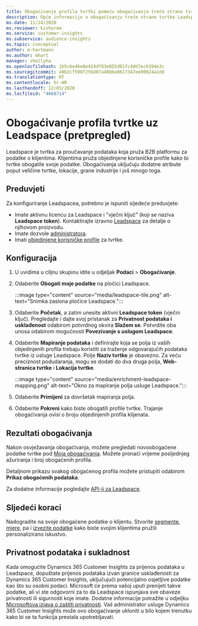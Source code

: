 ```yaml
---
title: Obogaćivanje profila tvrtki pomoću obogaćivanja treće strane tvrtke Leadspace
description: Opće informacije o obogaćivanju treće strane tvrtke Leadspace.
ms.date: 11/24/2020
ms.reviewer: kishorem
ms.service: customer-insights
ms.subservice: audience-insights
ms.topic: conceptual
author: m-hartmann
ms.author: mhart
manager: shellyha
ms.openlocfilehash: 1b5c6e46e8e424df83e855d81fc4dd7ecb394e3c
ms.sourcegitcommit: a9b2cf598f256d07a48bba8617347ee90024a1dd
ms.translationtype: HT
ms.contentlocale: hr-HR
ms.lasthandoff: 12/03/2020
ms.locfileid: "4668714"
---
```

# <a name="enrichment-of-company-profiles-with-leadspace-preview"></a>Obogaćivanje profila tvrtke uz Leadspace (pretpregled)

Leadspace je tvrtka za proučavanje podataka koja pruža B2B platformu za podatke o klijentima. Klijentima pruža objedinjene korisničke profile kako bi tvrtke obogatile svoje podatke. Obogaćivanja uključuju dodatne atribute poput veličine tvrtke, lokacije, grane industrije i još mnogo toga.

## <a name="prerequisites"></a>Preduvjeti

Za konfiguriranje Leadspacea, potrebno je ispuniti sljedeće preduvjete:

- Imate aktivnu licencu za Leadspace i "vječni ključ" (koji se naziva **Leadspace token**). Kontaktirajte izravno [Leadspace](https://www.leadspace.com/products/leadspace-on-demand/) za detalje o njihovom proizvodu.
- Imate dozvole [administratora](permissions.md#administrator).
- Imati [objedinjene korisničke profile](customer-profiles.md) za tvrtke.

## <a name="configuration"></a>Konfiguracija

1. U uvidima u ciljnu skupinu idite u odjeljak **Podaci** > **Obogaćivanje**.

1. Odaberite **Obogati moje podatke** na pločici Leadspace.

   :::image type="content" source="media/leadspace-tile.png" alt-text="Snimka zaslona pločice Leadspace.":::

1. Odaberite **Početak**, a zatim unesite aktivni **Leadspace token** (vječni ključ). Pregledajte i dajte svoj pristanak za **Privatnost podataka i usklađenost** odabirom potvrdnog okvira **Slažem se**. Potvrdite oba unosa odabirom mogućnosti **Povezivanje s uslugom Leadspace**.

1. Odaberite **Mapiranje podataka** i definirajte koja se polja iz vaših objedinjenih profila trebaju koristiti za traženje odgovarajućih podataka tvrtke iz usluge Leadspace. Polje **Naziv tvrtke** je obavezno. Za veću preciznost podudaranja, mogu se dodati do dva druga polja, **Web-stranica tvrtke** i **Lokacija tvrtke**.

   :::image type="content" source="media/enrichment-leadspace-mapping.png" alt-text="Okno za mapiranje polja usluge Leadspace.":::
   
1. Odaberite **Primijeni** za dovršetak mapiranja polja.

1. Odaberite **Pokreni** kako biste obogatili profile tvrtke. Trajanje obogaćivanja ovisi o broju objedinjenih profila klijenata.

## <a name="enrichment-results"></a>Rezultati obogaćivanja

Nakon osvježavanja obogaćivanja, možete pregledati novoobogaćene podatke tvrtke pod [Moja obogaćivanja](enrichment-hub.md). Možete pronaći vrijeme posljednjeg ažuriranja i broj obogaćenih profila.

Detaljnom prikazu svakog obogaćenog profila možete pristupiti odabirom **Prikaz obogaćenih podataka**.

Za dodatne informacije pogledajte [API-ji za Leadspace](https://support.leadspace.com/hc/en-us/sections/201997649-API).

## <a name="next-steps"></a>Sljedeći koraci

Nadogradite na svoje obogaćene podatke o klijentu. Stvorite [segmente](segments.md), [mjere](measures.md), pa i [izvezite podatke](export-destinations.md) kako biste svojim klijentima pružili personalizirano iskustvo.

## <a name="data-privacy-and-compliance"></a>Privatnost podataka i sukladnost

Kada omogućite Dynamics 365 Customer Insights za prijenos podataka u Leadspace, dopuštate prijenos podataka izvan granice usklađenosti za Dynamics 365 Customer Insights, uključujući potencijalno osjetljive podatke kao što su osobni podaci. Microsoft će prema vašoj uputi prenijeti takve podatke, ali vi ste odgovorni za to da Leadspace ispunjava sve obaveze privatnosti ili sigurnosti koje imate. Dodatne informacije potražite u odjeljku [Microsoftova izjava o zaštiti privatnosti](https://go.microsoft.com/fwlink/?linkid=396732).
Vaš administrator usluge Dynamics 365 Customer Insights može ovo obogaćivanje ukloniti u bilo kojem trenutku kako bi se ta funkcija prestala upotrebljavati.